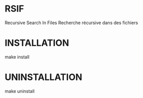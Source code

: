 # RSIF
Recursive Search In Files
Recherche récursive dans des fichiers

INSTALLATION
============
make install

UNINSTALLATION
==============
make uninstall
